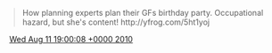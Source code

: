 > How planning experts plan their GFs birthday party\. Occupational hazard, but she's content\! http://yfrog\.com/5ht1yoj

<img src="../../media/tweet.ico" width="12" /> [Wed Aug 11 19:00:08 +0000 2010](https://twitter.com/DromerDenker/status/20908654695)